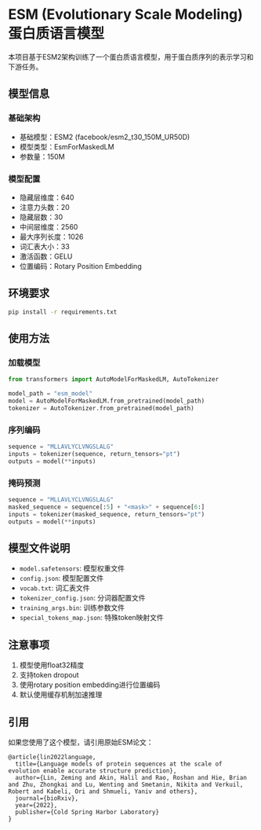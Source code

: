 # ESM (Evolutionary Scale Modeling) 蛋白质语言模型

本项目基于ESM2架构训练了一个蛋白质语言模型，用于蛋白质序列的表示学习和下游任务。

## 模型信息

### 基础架构
- 基础模型：ESM2 (facebook/esm2_t30_150M_UR50D)
- 模型类型：EsmForMaskedLM
- 参数量：150M

### 模型配置
- 隐藏层维度：640
- 注意力头数：20
- 隐藏层数：30
- 中间层维度：2560
- 最大序列长度：1026
- 词汇表大小：33
- 激活函数：GELU
- 位置编码：Rotary Position Embedding

## 环境要求

```bash
pip install -r requirements.txt
```

## 使用方法

### 加载模型
```python
from transformers import AutoModelForMaskedLM, AutoTokenizer

model_path = "esm_model"
model = AutoModelForMaskedLM.from_pretrained(model_path)
tokenizer = AutoTokenizer.from_pretrained(model_path)
```

### 序列编码
```python
sequence = "MLLAVLYCLVNGSLALG"
inputs = tokenizer(sequence, return_tensors="pt")
outputs = model(**inputs)
```

### 掩码预测
```python
sequence = "MLLAVLYCLVNGSLALG"
masked_sequence = sequence[:5] + "<mask>" + sequence[6:]
inputs = tokenizer(masked_sequence, return_tensors="pt")
outputs = model(**inputs)
```

## 模型文件说明
- `model.safetensors`: 模型权重文件
- `config.json`: 模型配置文件
- `vocab.txt`: 词汇表文件
- `tokenizer_config.json`: 分词器配置文件
- `training_args.bin`: 训练参数文件
- `special_tokens_map.json`: 特殊token映射文件

## 注意事项
1. 模型使用float32精度
2. 支持token dropout
3. 使用rotary position embedding进行位置编码
4. 默认使用缓存机制加速推理

## 引用
如果您使用了这个模型，请引用原始ESM论文：
```
@article{lin2022language,
  title={Language models of protein sequences at the scale of evolution enable accurate structure prediction},
  author={Lin, Zeming and Akin, Halil and Rao, Roshan and Hie, Brian and Zhu, Zhongkai and Lu, Wenting and Smetanin, Nikita and Verkuil, Robert and Kabeli, Ori and Shmueli, Yaniv and others},
  journal={bioRxiv},
  year={2022},
  publisher={Cold Spring Harbor Laboratory}
}
```

